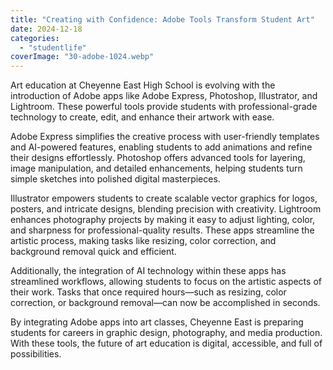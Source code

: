 ```yaml
---
title: "Creating with Confidence: Adobe Tools Transform Student Art"
date: 2024-12-18
categories: 
  - "studentlife"
coverImage: "30-adobe-1024.webp"
---
```


Art education at Cheyenne East High School is evolving with the introduction of Adobe apps like Adobe Express, Photoshop, Illustrator, and Lightroom. These powerful tools provide students with professional-grade technology to create, edit, and enhance their artwork with ease.

Adobe Express simplifies the creative process with user-friendly templates and AI-powered features, enabling students to add animations and refine their designs effortlessly. Photoshop offers advanced tools for layering, image manipulation, and detailed enhancements, helping students turn simple sketches into polished digital masterpieces.

Illustrator empowers students to create scalable vector graphics for logos, posters, and intricate designs, blending precision with creativity. Lightroom enhances photography projects by making it easy to adjust lighting, color, and sharpness for professional-quality results. These apps streamline the artistic process, making tasks like resizing, color correction, and background removal quick and efficient.

Additionally, the integration of AI technology within these apps has streamlined workflows, allowing students to focus on the artistic aspects of their work. Tasks that once required hours—such as resizing, color correction, or background removal—can now be accomplished in seconds.

By integrating Adobe apps into art classes, Cheyenne East is preparing students for careers in graphic design, photography, and media production. With these tools, the future of art education is digital, accessible, and full of possibilities.
